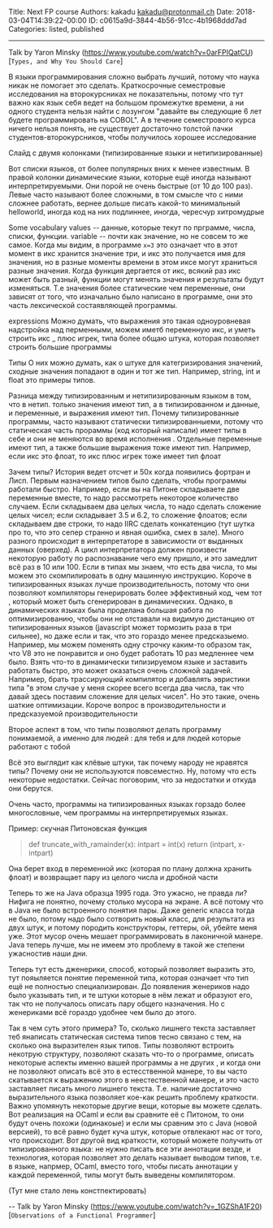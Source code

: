 Title: Next FP course
Authors: kakadu <kakadu@protonmail.ch>
Date: 2018-03-04T14:39:22-00:00
ID: c0615a9d-3844-4b56-91cc-4b1968ddd7ad
Categories: listed, published

---

Talk by Yaron Minsky 
(https://www.youtube.com/watch?v=0arFPIQatCU)[`Types, and Why You Should Care`]

В языки программирования сложно выбрать лучший, потому что наука никак не помогает
это сделать. Краткосрочные семестровые исследования на второкурсниках не показательны,
потому что тут важно как язык себя ведет на большом промежутке времени, а ни одного 
студента 
нельзя найти с лозунгом "давайте вы следующие 6 лет будете программировать на COBOL".
А в течение семестрового курса ничего нельзя понять, не существует достаточно толстой 
пачки студентов-второкурсников, чтобы получилось хорошее исследование

Слайд с двумя колонками (типизированные языки и нетипизированные)

Вот списки языков, от более популярных вних к менее известным. В правой колонки 
динамические языки, которые ещё иногда называют интерпретируемыми. Они порой не очень 
быстрые (от 10 до 100 раз). Левые часто называют более сложными, в том смысле что
с ними сложнее работать, вернее дольше писать какой-то минимальный helloworld, иногда 
код на них подлиннее, иногда, чересчур хитромудрые

Some vocabulary
values -- данные, которые текут по прграмме, числа, списки, функции.
variable -- почти как значение, но не совсем то же самое. Когда мы видим, в программе
`x=3` это означает что в этот момент в икс хранится значение три, и икс это получается
имя для значения, но в разные моменты времени в этом иксе могут храниться разные 
значения. Когда функция дергается от икс, всякий раз икс может быть разный, функции
могут менять значения и результаты будут изменяться. Т.е значения более статические
чем переменные, они зависят от того, что изначально было написано в программе, они
это часть лексической состаявляющей программы.

expressions
Можно думать, что выражения это такая одноуровневая надстройка над перменными, можем 
иметб переменную икс, и уметь строить икс _  плюс игрек, типа более общаю штука, которая
позволяет строить большие программы

Типы
О них можно думать, как о штуке для категризирования значений, сходные значения 
попадают в один и тот же тип. Например, string, int и float это примеры типов.

Разница между типизированным и нетипизированным языком в том, что в нетип. только 
значения имеют тип, а в типизированном и данные, и переменные, и выражения имеют тип.
Почему типизированные программы, часто называют статически типизированныеми, потому
что статическая часть прораммы (код который написали) имеет типы в себе и они не меняются
во время исполнения . Отдельные переменные имеют тип, а также большие выражения тоже имеют 
тип. Например, если икс это флоат, то икс плюс игрек тоже имеет тип флоат

Зачем типы?
История ведет отсчет и 50х когда появились фортран и Лисп. Первым назначением типов было
сделать, чтобы программы работали быстро. Например, если вы на Питоне складываете две
переменные вместе, то надо рассмотреть некоторое количество случаем. Если складываем два 
целых числа, то надо сделать сложение целых чисел; если складывает 3.5 и 6.2, то сложение 
флоатов;
если складываем две строки, то надо IIRC сделать конкатенцию (тут шутка про то, что это
сепер странно и явная ошибка, смех в зале). Много разного происходит в интерпретаторе в 
зависимости от выданных данных (оверхед). А цикл интерпретатора должен произвести 
некоторую работу по распознавание чего ему пришло, и это замедлит всё раз в 10 или 100. 
Если в типах мы знаем, что есть два числа, то мы можем это скомпилировать в одну машинную 
инструкцию. Короче в типизированных языках лучше производительность, потому что они 
позволяют компиляторы генерировать более эффективный код, чем тот , который может быть
сгенерирован в динамических. Однако, в динамических языках была проделана большая работа
по оптимизированию, чтобы они не отставали на видимую дистанцию от типизированных языков
(javascript может тормозить раза в три сильнее), но даже если и так, что это гораздо
менее предсказыемо. Например, мы можем поменять одну строчку каким-то образом так, что 
V8 это не понравится и оно будет работать 10 раз медленнее чем было. Взять что-то в 
динамически типизируемом языке и заставить работать быстро, это может оказаться 
очень сложной задачей. Например, брать трассирующий компилятор и добавлять эвристики
типа "в этом случае у меня скорее всего всегда два числа, так что давай здесь поставим 
сложение для целых чисел". Но это такие, очень шаткие оптимизации.
Короче вопрос в производительности и предсказуемой производительности

Второе аспект в том, что типы позволяют делать программу понимаемой, а именно для людей
: для тебя и для людей которые работают с тобой 

Всё это выглядит как клёвые штуки, так почему народу не нравятся типы? Почему они не 
используются повсеместно. Ну, потому что есть некоторые недостатки. Сейчас поговорим,
что за недостатки и откуда они берутся.

Очень часто, программы на типизированных языках горзадо более многословные, чем программы 
на интерпретируемых языках. 

Пример: скучная Питоновская функция
> def truncate\_with\_ramainder(x):
>    intpart = int(x)
>    return (intpart, x-intpart)

Она берет вход в переменной икс (которая по плану должна хранить флоат) и возвращает 
пару из целого числа и дробной части

Теперь то же на Java образца 1995 года.
Это ужасно, не правда ли? Нифига не понятно, почему столько мусора на экране. А всё 
потому что в Java не было встроенного понятия пары. Даже generic класса тогда не было,
потому надо было сотворить новый класс, для результата из двух штук, и потому породить
конструкторы, геттеры, ой, убейте меня уже. Этот мусор очень мешает программировать в
лаконичной манере. Java теперь лучше, мы не имеем это проблему в такой же степени 
ужасностив наши дни.

Теперь тут есть дженерики, способ, который позволяет выразить это, тут пояыляется 
понятие переменной типа, которая означает что тип ещё не полностью специализирован.
До появления женериков надо было указывать тип, и те штуки которые в нём лежат 
и образуют его, так что не получалось описать пару общего назначения.
Но с женериками всё гораздо удобнее чем было до этого.

Так в чем суть этого примера? То, сколько лишнего текста заставляет теб янаписать 
статическая система типов тесно связано с тем, на сколько она выразителен язык
типов.  Типы позволяют встроить некотрую структуру, позволяют сказать что-то 
о программе, описать некоторые аспекты именно вашей программы а не других
, и когда они не позволяют описать всё это в естесственной манере, то вы часто
скатывается к выражению этого в неестественной манере, и это часто заставляет 
писать много лишнего текста. Т.е. наличие достаточно выразительного языка 
позволяет кое-как решить проблему краткости. Важно упомянуть некоторые другие 
вещи, которые вы можете сделать. Вот реализация на OCaml и если вы сравните
её с Питоном, то они будут очень похожи (одинакоые) и если мы сравним это с Java
(новой версией), то всё равно будет куча штук, которые отвлекают нас от того, что
происходит. Вот другой вид краткости, который можете получить от типизированного 
языка: не нужно писать все эти аннотации везде, и технология, которая позволяет
это делать называет выводом типов, т.е. в языке, напрмер, OCaml, вместо того, 
чтобы писать аннотации у каждой переменной, типы могут быть выведены компилятором.

(Тут мне стало лень констпектировать)

-- 
Talk by Yaron Minsky 
(https://www.youtube.com/watch?v=_1GZShA1F20)[`Observations of a Functional Programmer`]

